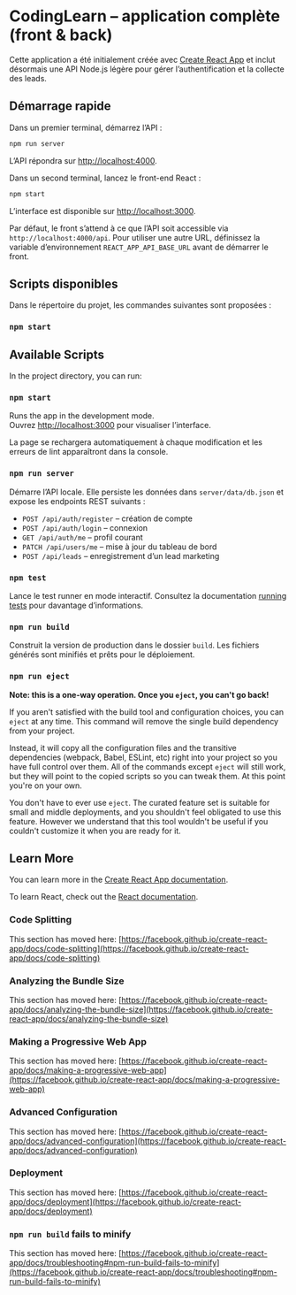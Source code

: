 # CodingLearn – application complète (front & back)

Cette application a été initialement créée avec [Create React App](https://github.com/facebook/create-react-app) et inclut désormais
une API Node.js légère pour gérer l’authentification et la collecte des leads.

## Démarrage rapide

Dans un premier terminal, démarrez l’API :

```bash
npm run server
```

L’API répondra sur [http://localhost:4000](http://localhost:4000).

Dans un second terminal, lancez le front-end React :

```bash
npm start
```

L’interface est disponible sur [http://localhost:3000](http://localhost:3000).

Par défaut, le front s’attend à ce que l’API soit accessible via `http://localhost:4000/api`. Pour utiliser une autre URL,
définissez la variable d’environnement `REACT_APP_API_BASE_URL` avant de démarrer le front.

## Scripts disponibles

Dans le répertoire du projet, les commandes suivantes sont proposées :

### `npm start`

## Available Scripts

In the project directory, you can run:

### `npm start`

Runs the app in the development mode.\
Ouvrez [http://localhost:3000](http://localhost:3000) pour visualiser l’interface.

La page se rechargera automatiquement à chaque modification et les erreurs de lint apparaîtront dans la console.

### `npm run server`

Démarre l’API locale. Elle persiste les données dans `server/data/db.json` et expose les endpoints REST suivants :

- `POST /api/auth/register` – création de compte
- `POST /api/auth/login` – connexion
- `GET /api/auth/me` – profil courant
- `PATCH /api/users/me` – mise à jour du tableau de bord
- `POST /api/leads` – enregistrement d’un lead marketing

### `npm test`

Lance le test runner en mode interactif. Consultez la documentation
[running tests](https://facebook.github.io/create-react-app/docs/running-tests) pour davantage d’informations.

### `npm run build`

Construit la version de production dans le dossier `build`. Les fichiers générés sont minifiés et prêts pour le déploiement.

### `npm run eject`

**Note: this is a one-way operation. Once you `eject`, you can't go back!**

If you aren't satisfied with the build tool and configuration choices, you can `eject` at any time. This command will remove the single build dependency from your project.

Instead, it will copy all the configuration files and the transitive dependencies (webpack, Babel, ESLint, etc) right into your project so you have full control over them. All of the commands except `eject` will still work, but they will point to the copied scripts so you can tweak them. At this point you're on your own.

You don't have to ever use `eject`. The curated feature set is suitable for small and middle deployments, and you shouldn't feel obligated to use this feature. However we understand that this tool wouldn't be useful if you couldn't customize it when you are ready for it.

## Learn More

You can learn more in the [Create React App documentation](https://facebook.github.io/create-react-app/docs/getting-started).

To learn React, check out the [React documentation](https://reactjs.org/).

### Code Splitting

This section has moved here: [https://facebook.github.io/create-react-app/docs/code-splitting](https://facebook.github.io/create-react-app/docs/code-splitting)

### Analyzing the Bundle Size

This section has moved here: [https://facebook.github.io/create-react-app/docs/analyzing-the-bundle-size](https://facebook.github.io/create-react-app/docs/analyzing-the-bundle-size)

### Making a Progressive Web App

This section has moved here: [https://facebook.github.io/create-react-app/docs/making-a-progressive-web-app](https://facebook.github.io/create-react-app/docs/making-a-progressive-web-app)

### Advanced Configuration

This section has moved here: [https://facebook.github.io/create-react-app/docs/advanced-configuration](https://facebook.github.io/create-react-app/docs/advanced-configuration)

### Deployment

This section has moved here: [https://facebook.github.io/create-react-app/docs/deployment](https://facebook.github.io/create-react-app/docs/deployment)

### `npm run build` fails to minify

This section has moved here: [https://facebook.github.io/create-react-app/docs/troubleshooting#npm-run-build-fails-to-minify](https://facebook.github.io/create-react-app/docs/troubleshooting#npm-run-build-fails-to-minify)
